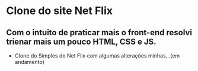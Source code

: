 # Clone do site Net Flix 

## Com o intuito de praticar mais o front-end resolvi trienar mais um pouco HTML, CSS e JS.

- Clone do Simples do Net Flix com algumas alterações minhas...(em andamento)
